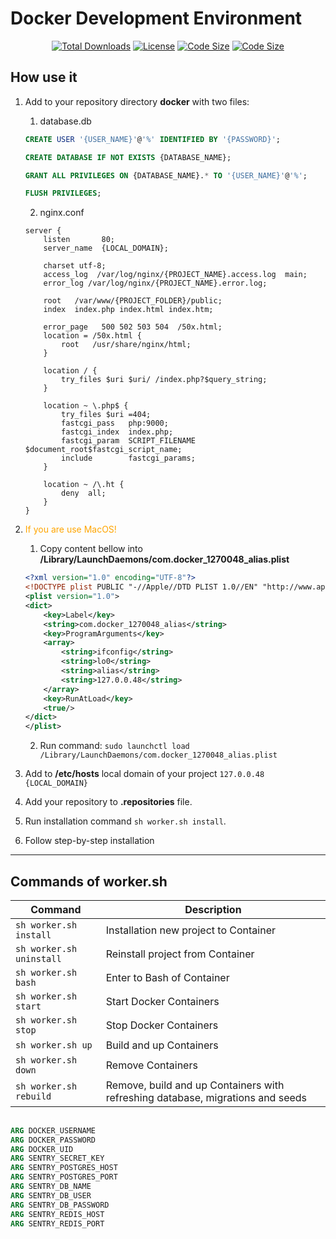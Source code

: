 # Docker Development Environment 

<p align="center">
<a href="https://packagist.org/packages/laravel/framework"><img src="https://img.shields.io/github/downloads/PopovAleksey/Docker-Development-Environment/total" alt="Total Downloads"></a>
<a href="https://packagist.org/packages/laravel/framework"><img src="https://img.shields.io/github/license/PopovAleksey/Docker-Development-Environment" alt="License"></a>
<a href="https://packagist.org/packages/laravel/framework"><img src="https://img.shields.io/github/languages/code-size/PopovAleksey/Docker-Development-Environment" alt="Code Size"></a>
<a href="https://packagist.org/packages/laravel/framework"><img src="https://img.shields.io/github/v/release/PopovAleksey/Docker-Development-Environment" alt="Code Size"></a>
</p>

## How use it

1. Add to your repository directory **docker** with two files:
   1. database.db
    ```sql
    CREATE USER '{USER_NAME}'@'%' IDENTIFIED BY '{PASSWORD}';
    
    CREATE DATABASE IF NOT EXISTS {DATABASE_NAME};
    
    GRANT ALL PRIVILEGES ON {DATABASE_NAME}.* TO '{USER_NAME}'@'%';
    
    FLUSH PRIVILEGES;
    ```
   2. nginx.conf

    ```apacheconf
    server {
        listen       80;
        server_name  {LOCAL_DOMAIN};
    
        charset utf-8;
        access_log  /var/log/nginx/{PROJECT_NAME}.access.log  main;
        error_log /var/log/nginx/{PROJECT_NAME}.error.log;
    
        root   /var/www/{PROJECT_FOLDER}/public;
        index  index.php index.html index.htm;
    
        error_page   500 502 503 504  /50x.html;
        location = /50x.html {
            root   /usr/share/nginx/html;
        }
    
        location / {
            try_files $uri $uri/ /index.php?$query_string;
        }
    
        location ~ \.php$ {
            try_files $uri =404;
            fastcgi_pass   php:9000;
            fastcgi_index  index.php;
            fastcgi_param  SCRIPT_FILENAME  $document_root$fastcgi_script_name;
            include        fastcgi_params;
        }
    
        location ~ /\.ht {
            deny  all;
        }
    }
    ```

2. <span style="color:orange">If you are use MacOS!</span>

   1. Copy content bellow into **/Library/LaunchDaemons/com.docker_1270048_alias.plist**

    ```xml
    <?xml version="1.0" encoding="UTF-8"?>
    <!DOCTYPE plist PUBLIC "-//Apple//DTD PLIST 1.0//EN" "http://www.apple.com/DTDs/PropertyList-1.0.dtd">
    <plist version="1.0">
    <dict>
        <key>Label</key>
        <string>com.docker_1270048_alias</string>
        <key>ProgramArguments</key>
        <array>
            <string>ifconfig</string>
            <string>lo0</string>
            <string>alias</string>
            <string>127.0.0.48</string>
        </array>
        <key>RunAtLoad</key>
        <true/>
    </dict>
    </plist>
    ```
   2. Run command: `sudo launchctl load /Library/LaunchDaemons/com.docker_1270048_alias.plist`


3. Add to **/etc/hosts** local domain of your project
`127.0.0.48 {LOCAL_DOMAIN}`
4. Add your repository to **.repositories** file.
5. Run installation command `sh worker.sh install`.
6. Follow step-by-step installation

---

## Commands of worker.sh
| Command                  | Description                                                                    |
|--------------------------|--------------------------------------------------------------------------------|
| `sh worker.sh install`   | Installation new project to Container                                          |
| `sh worker.sh uninstall` | Reinstall project from Container                                               |
| `sh worker.sh bash`      | Enter to Bash of Container                                                     |
| `sh worker.sh start`     | Start Docker Containers                                                        |
| `sh worker.sh stop`      | Stop Docker Containers                                                         |
| `sh worker.sh up`        | Build and up Containers                                                        |
| `sh worker.sh down`      | Remove Containers                                                              |
| `sh worker.sh rebuild`   | Remove, build and up Containers with refreshing database, migrations and seeds |



```dockerfile
  
ARG DOCKER_USERNAME
ARG DOCKER_PASSWORD
ARG DOCKER_UID
ARG SENTRY_SECRET_KEY
ARG SENTRY_POSTGRES_HOST
ARG SENTRY_POSTGRES_PORT
ARG SENTRY_DB_NAME
ARG SENTRY_DB_USER
ARG SENTRY_DB_PASSWORD
ARG SENTRY_REDIS_HOST
ARG SENTRY_REDIS_PORT
```